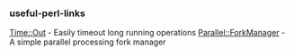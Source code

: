 ### useful-perl-links

[Time::Out](https://metacpan.org/pod/Time::Out) - Easily timeout long running operations
[Parallel::ForkManager](https://metacpan.org/pod/Parallel::ForkManager) - A simple parallel processing fork manager
